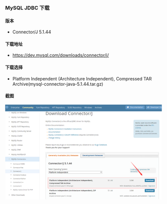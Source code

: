 ### MySQL JDBC 下载

#### 版本
- Connector/J 5.1.44

#### 下载地址 
- https://dev.mysql.com/downloads/connector/j/


#### 下载选择
- Platform Independent (Architecture Independent), Compressed TAR Archive(mysql-connector-java-5.1.44.tar.gz)

#### 截图
![MySQL_JDBC下载截图](./MySQL_JDBC_download.png)

